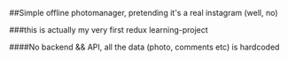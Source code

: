 ##Simple offline photomanager, pretending it's a real instagram (well, no)

###this is actually my very first redux learning-project

####No backend && API, all the data (photo, comments etc) is hardcoded
